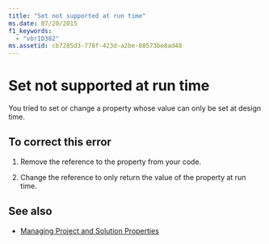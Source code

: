 ```yaml
---
title: "Set not supported at run time"
ms.date: 07/20/2015
f1_keywords: 
  - "vbrID382"
ms.assetid: cb7285d3-778f-423d-a2be-88573be8ad48
---
```

# Set not supported at run time

You tried to set or change a property whose value can only be set at design time.  
  
## To correct this error  
  
1. Remove the reference to the property from your code.  
  
2. Change the reference to only return the value of the property at run time.  
  
## See also

- [Managing Project and Solution Properties](/visualstudio/ide/managing-project-and-solution-properties)
